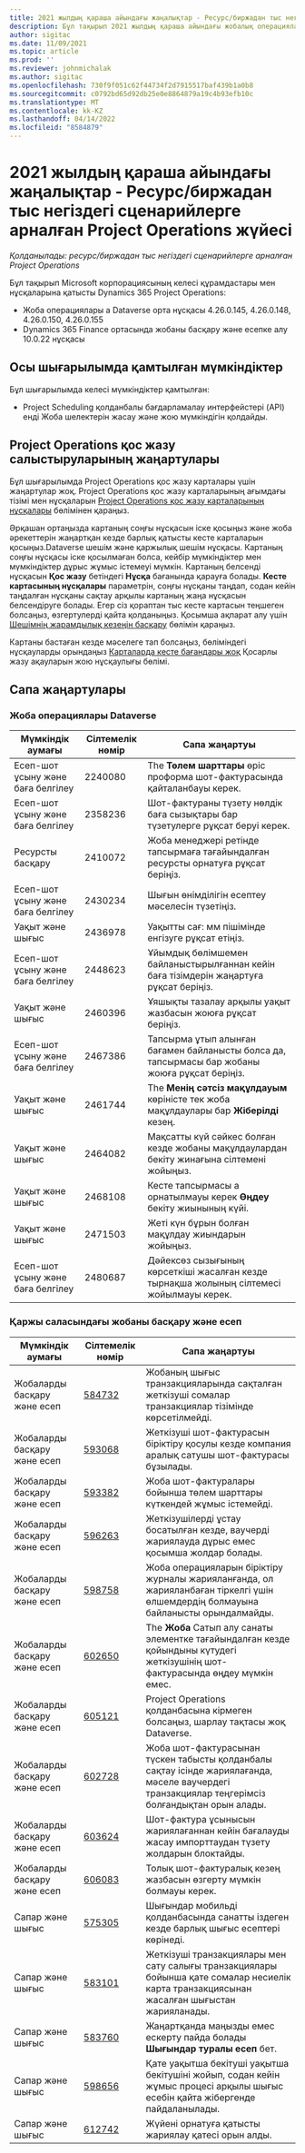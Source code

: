 ```yaml
---
title: 2021 жылдың қараша айындағы жаңалықтар - Ресурс/биржадан тыс негіздегі сценарийлерге арналған Project Operations жүйесі
description: Бұл тақырып 2021 жылдың қараша айындағы жобалық операциялардың ресурсқа/қорда емес негізделген сценарийлерге арналған шығарылымында қолжетімді сапа жаңартулары туралы ақпаратты береді.
author: sigitac
ms.date: 11/09/2021
ms.topic: article
ms.prod: ''
ms.reviewer: johnmichalak
ms.author: sigitac
ms.openlocfilehash: 730f9f051c62f44734f2d7915517baf439b1a0b8
ms.sourcegitcommit: c0792bd65d92db25e0e8864879a19c4b93efb10c
ms.translationtype: MT
ms.contentlocale: kk-KZ
ms.lasthandoff: 04/14/2022
ms.locfileid: "8584879"
---
```

# <a name="whats-new-november-2021---project-operations-for-resourcenon-stocked-based-scenarios"></a>2021 жылдың қараша айындағы жаңалықтар - Ресурс/биржадан тыс негіздегі сценарийлерге арналған Project Operations жүйесі

*Қолданылады: ресурс/биржадан тыс негіздегі сценарийлерге арналған Project Operations*

Бұл тақырып Microsoft корпорациясының келесі құрамдастары мен нұсқаларына қатысты Dynamics 365 Project Operations:

- Жоба операциялары а Dataverse орта нұсқасы 4.26.0.145, 4.26.0.148, 4.26.0.150, 4.26.0.155
- Dynamics 365 Finance ортасында жобаны басқару және есепке алу 10.0.22 нұсқасы

## <a name="features-included-in-this-release"></a>Осы шығарылымда қамтылған мүмкіндіктер

Бұл шығарылымда келесі мүмкіндіктер қамтылған:

- Project Scheduling қолданбалы бағдарламалау интерфейстері (API) енді Жоба шелектерін жасау және жою мүмкіндігін қолдайды.

## <a name="project-operations-dual-write-maps-updates"></a>Project Operations қос жазу салыстыруларының жаңартулары

Бұл шығарылымда Project Operations қос жазу карталары үшін жаңартулар жоқ. Project Operations қос жазу карталарының ағымдағы тізімі мен нұсқаларын [Project Operations қос жазу карталарының нұсқалары](/dynamics365/project-operations/environment/resource-dual-write-maps) бөлімінен қараңыз.

Әрқашан ортаңызда картаның соңғы нұсқасын іске қосыңыз және жоба әрекеттерін жаңартқан кезде барлық қатысты кесте карталарын қосыңыз.Dataverse шешім және қаржылық шешім нұсқасы. Картаның соңғы нұсқасы іске қосылмаған болса, кейбір мүмкіндіктер мен мүмкіндіктер дұрыс жұмыс істемеуі мүмкін. Картаның белсенді нұсқасын **Қос жазу** бетіндегі **Нұсқа** бағанында қарауға болады. **Кесте картасының нұсқалары** параметрін, соңғы нұсқаны таңдап, содан кейін таңдалған нұсқаны сақтау арқылы картаның жаңа нұсқасын белсендіруге болады. Егер сіз қораптан тыс кесте картасын теңшеген болсаңыз, өзгертулерді қайта қолданыңыз. Қосымша ақпарат алу үшін [Шешімнің жарамдылық кезеңін басқару](/dynamics365/fin-ops-core/dev-itpro/data-entities/dual-write/app-lifecycle-management) бөлімін қараңыз.

Картаны бастаған кезде мәселеге тап болсаңыз, бөліміндегі нұсқауларды орындаңыз [Карталарда кесте бағандары жоқ](/dynamics365/fin-ops-core/dev-itpro/data-entities/dual-write/dual-write-troubleshooting-finops-upgrades#missing-table-columns-issue-on-maps) Қосарлы жазу ақауларын жою нұсқаулығы бөлімі.

## <a name="quality-updates"></a>Сапа жаңартулары

### <a name="project-operations-in-dataverse"></a>Жоба операциялары Dataverse

| Мүмкіндік аумағы | Сілтемелік нөмір | Сапа жаңартуы |
| --- | --- | --- |
| Есеп-шот ұсыну және баға белгілеу | 2240080 | The **Төлем шарттары** өріс проформа шот-фактурасында қайталанбауы керек. |
| Есеп-шот ұсыну және баға белгілеу | 2358236 | Шот-фактураны түзету нөлдік баға сызықтары бар түзетулерге рұқсат беруі керек. |
| Ресурсты басқару | 2410072 | Жоба менеджері ретінде тапсырмаға тағайындалған ресурсты орнатуға рұқсат беріңіз. |
| Есеп-шот ұсыну және баға белгілеу | 2430234 | Шығын өнімділігін есептеу мәселесін түзетіңіз. |
| Уақыт және шығыс | 2436978 | Уақытты сағ: мм пішімінде енгізуге рұқсат етіңіз. |
| Есеп-шот ұсыну және баға белгілеу | 2448623 | Ұйымдық бөлімшемен байланыстырылғаннан кейін баға тізімдерін жаңартуға рұқсат беріңіз. |
| Уақыт және шығыс | 2460396 | Ұяшықты тазалау арқылы уақыт жазбасын жоюға рұқсат беріңіз. |
| Есеп-шот ұсыну және баға белгілеу | 2467386 | Тапсырма ұтып алынған бағамен байланысты болса да, тапсырмасы бар жобаны жоюға рұқсат беріңіз. |
| Уақыт және шығыс | 2461744 | The **Менің сәтсіз мақұлдауым** көріністе тек жоба мақұлдаулары бар **Жіберілді** кезең. |
| Уақыт және шығыс | 2464082 | Мақсатты күй сәйкес болған кезде жобаны мақұлдаулардан бекіту жинағына сілтемені жойыңыз. |
| Уақыт және шығыс | 2468108 | Кесте тапсырмасы а орнатылмауы керек **Өңдеу** бекіту жиынының күйі. |
| Уақыт және шығыс | 2471503 | Жеті күн бұрын болған мақұлдау жиындарын жойыңыз. |
| Есеп-шот ұсыну және баға белгілеу | 2480687 | Дәйексөз сызығының көрсеткіші жасалған кезде тырнақша жолының сілтемесі жойылмауы керек. |

### <a name="project-management-and-accounting-in-finance"></a>Қаржы саласындағы жобаны басқару және есеп

| Мүмкіндік аумағы | Сілтемелік нөмір | Сапа жаңартуы |
| --- | --- | --- |
| Жобаларды басқару және есеп | [584732](https://fix.lcs.dynamics.com/Issue/Details/?bugId=584732) | Жобаның шығыс транзакцияларында сақталған жеткізуші сомалар транзакциялар тізімінде көрсетілмейді. |
| Жобаларды басқару және есеп | [593068](https://fix.lcs.dynamics.com/Issue/Details/?bugId=593068) | Жеткізуші шот-фактурасын біріктіру қосулы кезде компания аралық сатушы шот-фактурасы бұзылады. |
| Жобаларды басқару және есеп | [593382](https://fix.lcs.dynamics.com/Issue/Details/?bugId=593382) | Жоба шот-фактуралары бойынша төлем шарттары күткендей жұмыс істемейді. |
| Жобаларды басқару және есеп | [596263](https://fix.lcs.dynamics.com/Issue/Details/?bugId=596263) | Жеткізушілерді ұстау босатылған кезде, ваучерді жариялауда дұрыс емес қосымша жолдар болады. |
| Жобаларды басқару және есеп | [598758](https://fix.lcs.dynamics.com/Issue/Details/?bugId=598758) | Жоба операцияларын біріктіру журналы жарияланғанда, ол жарияланбаған тіркелгі үшін өлшемдердің болмауына байланысты орындалмайды. |
| Жобаларды басқару және есеп | [602650](https://fix.lcs.dynamics.com/Issue/Details/?bugId=602650) | The **Жоба** Сатып алу санаты элементке тағайындалған кезде қойындыны күтудегі жеткізушінің шот-фактурасында өңдеу мүмкін емес. |
| Жобаларды басқару және есеп | [605121](https://fix.lcs.dynamics.com/Issue/Details/?bugId=605121) | Project Operations қолданбасына кірмеген болсаңыз, шарлау тақтасы жоқ Dataverse. |
| Жобаларды басқару және есеп | [602728](https://fix.lcs.dynamics.com/Issue/Details/?bugId=602728) | Жоба шот-фактурасынан түскен табысты қолданбалы сақтау ісінде жариялағанда, мәселе ваучердегі транзакциялар теңгерімсіз болғандықтан орын алады. |
| Жобаларды басқару және есеп | [603624](https://fix.lcs.dynamics.com/Issue/Details/?bugId=603624) | Шот-фактура ұсынысын жариялағаннан кейін бағалауды жасау импорттаудан түзету жолдарын блоктайды. |
| Жобаларды басқару және есеп | [606083](https://fix.lcs.dynamics.com/Issue/Details/?bugId=606083) | Толық шот-фактуралық кезең жазбасын өзгерту мүмкін болмауы керек. |
| Сапар және шығыс | [575305](https://fix.lcs.dynamics.com/Issue/Details/?bugId=575305) | Шығындар мобильді қолданбасында санатты іздеген кезде барлық шығыс есептері көрінеді. |
| Сапар және шығыс | [583101](https://fix.lcs.dynamics.com/Issue/Details/?bugId=583101) | Жеткізуші транзакциялары мен сату салығы транзакциялары бойынша қате сомалар несиелік карта транзакциясынан жасалған шығыстан жарияланады. |
| Сапар және шығыс | [583760](https://fix.lcs.dynamics.com/Issue/Details/?bugId=583760) | Жаңартқанда маңызды емес ескерту пайда болады **Шығындар туралы есеп** бет. |
| Сапар және шығыс | [598656](https://fix.lcs.dynamics.com/Issue/Details/?bugId=598656) | Қате уақытша бекітуші уақытша бекітушіні жойып, содан кейін жұмыс процесі арқылы шығыс есебін қайта жібергенде пайдаланылады. |
| Сапар және шығыс | [612742](https://fix.lcs.dynamics.com/Issue/Details/?bugId=612742) | Жүйені орнатуға қатысты жариялау қатесі орын алды. |

